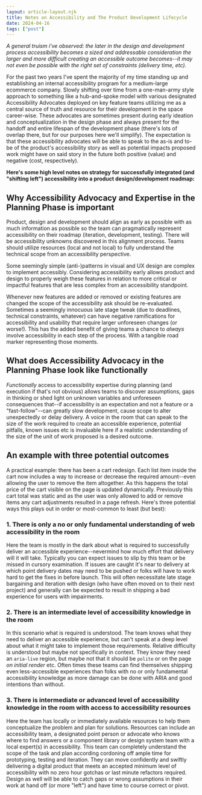 ```yaml
---
layout: article-layout.njk
title: Notes on Accessibility and The Product Development Lifecycle
date: 2024-04-16
tags: ["post"]
---
```

_A general truism i've observed: the later in the design and development process accessibility becomes a sized and addressable consideration the larger and more difficult creating an accessible outcome becomes--it may not even be possible with the right set of constraints (delivery time, etc)._

For the past two years I've spent the majority of my time standing up and establishing an internal accessibility program for a medium-large ecommerce company. Slowly shifting over time from a one-man-army style approach to something like a hub-and-spoke model with various designated Accessibility Advocates deployed on key feature teams utilizing me as a central source of truth and resource for their development in the space career-wise. These advocates are sometimes present during early ideation and conceptualization in the design phase and always present for the handoff and entire lifespan of the development phase (there's lots of overlap there, but for our purposes here we'll simplify). The expectation is that these accessibility advocates will be able to speak to the as-is and to-be of the product's accessibility story as well as potential impacts proposed work might have on said story in the future both positive (value) and negative (cost, respectively). 

**Here's some high level notes on strategy for successfully integrated (and "shifting
left") accessibility into a product design/development roadmap:**

## Why Accessibility Advocacy and Expertise in the Planning Phase is important 
Product, design and development should align as early as possible with as much information as possible so the team can pragmatically represent accessibility on their roadmap (iteration, development, testing). There will be accessibility unknowns discovered in this alignment process. Teams should utilize resources (local and not local) to fully understand the technical scope from an accessibility perspective.

Some seemingly simple (anti-)patterns in visual and UX design are complex to implement accessibly. Considering accessibility early allows product and design to properly weigh these features in relation to more critical or impactful features that are less complex from an accessibility standpoint.

Whenever new features are added or removed or existing features are changed the scope of the accessibility ask should be re-evaluated. Sometimes a seemingly innocuous late stage tweak (due to deadlines, technical constraints, whatever) can have negative ramifications for accessibility and usability that require larger unforeseen changes (or worse!). This has the added benefit of giving teams a chance to _always_ involve accessibility in each step of the process. With a tangible road marker representing those moments.

## What does Accessibility Advocacy in the Planning Phase look like functionally

_Functionally_ access to accessibility expertise during planning (and execution if that's not obvious) allows teams to discover assumptions, gaps in thinking or shed light on unknown variables and unforeseen consequences that--if accessibility is an expectation and not a feature or a "fast-follow"--can greatly slow development, cause scope to alter unexpectedly or delay delivery. A voice in the room that can speak to the size of the work required to create an accessible experience, potential pitfalls, known issues etc is invaluable here if a realistic understanding of the size of the unit of work proposed is a desired outcome. 

## An example with three potential outcomes

A practical example: there has been a cart redesign. Each list item inside the cart now includes a way to increase or decrease the required amount--even allowing the user to remove the item altogether. As this happens the total price of the cart visible on the page is updated dynamically. Previously this cart total was static and as the user was only allowed to add or remove items any cart adjustments resulted in a page refresh. Here's three potential ways this plays out in order or most-common to least (but best):

### 1. There is only a no or only fundamental understanding of web accessibility in the room 
Here the team is mostly in the dark about what is required to successfully deliver an accessible experience--nevermind how much effort that delivery will it will take. Typically you can expect issues to slip by this team or be missed in cursory examination. If issues are caught it's near to delivery at which point delivery dates may need to be pushed or folks will have to work hard to get the fixes in before launch. This will often necessitate late stage bargaining and iteration with design (who have often moved on to their next project) and generally can be expected to result in shipping a bad experience for users with impairments.
### 2. There is an intermediate level of accessibility knowledge in the room
In this scenario what is required is understood. The team knows what they need to deliver an accessible experience, but can't speak at a deep level about what it might take to implement those requirements. Relative difficulty is understood but maybe not specifically in context. They know they need an `aria-live` region, but maybe not that it should be `polite` or on the page _on initial render_ etc. Often times these teams can find themselves shipping even less-accessible experiences than folks with no or only fundamental accessibility knowledge as more damage can be done with ARIA and good intentions than without. 
### 3. There is intermediate or advanced level of accessibility knowledge in the room with access to accessibility resources 
Here the team has locally or immediately available resources to help them
conceptualize the problem and plan for solutions. Resources can include an accessibility team, a designated point person or advocate who knows where to find answers or a component library or design system team with a local expert(s) in accessibility. This team can completely understand the scope of the task and plan according cordoning off ample time for prototyping, testing and iteration. They can move confidently and swiftly delivering a digital product that meets an accepted minimum level of accessibility with no zero hour gotchas or last minute refactors required. Design as well will be able to catch gaps or wrong assumptions in their work at hand off (or more "left") and have time to course correct or pivot.
